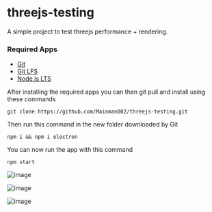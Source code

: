 # threejs-testing
A simple project to test threejs performance + rendering.

### Required Apps
* [Git](https://git-scm.com/downloads)
* [Git LFS](https://git-lfs.github.com/)
* [Node.js LTS](https://nodejs.org/en/)

After installing the required apps you can then git pull and install using these commands
```
git clone https://github.com/Mainman002/threejs-testing.git
```

Then run this command in the new folder downloaded by Git
```
npm i && npm i electron
```

You can now run the app with this command
```
npm start
```

![image](https://user-images.githubusercontent.com/11281480/206024193-e8c526ca-7ba8-42c0-9dde-0110a4382eed.png)

![image](https://user-images.githubusercontent.com/11281480/206024542-41407267-209f-4a11-8569-e68bf44705cf.png)

![image](https://user-images.githubusercontent.com/11281480/206024630-ffdbd240-f6da-4474-a04e-351970948822.png)
